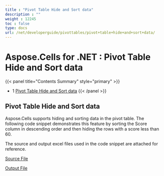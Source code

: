 ```yaml
---
title : "Pivot Table Hide and Sort data" 
description : "" 
weight : 12245 
toc : false
type: docs
url: /net/developerguide/pivottables/pivot+table+hide+and+sort+data/
---
```


# Aspose.Cells for .NET : Pivot Table Hide and Sort data


{{< panel title="Contents Summary" style="primary" >}}
*   1 [Pivot Table Hide and Sort data](#pivot-table-hide-and-sort-data)
{{< /panel >}}
 

## Pivot Table Hide and Sort data

Aspose.Cells supports hiding and sorting data in the pivot table. The following code snippet demonstrates this feature by sorting the Score column in descending order and then hiding the rows with a score less than 60.

The source and output excel files used in the code snippet are attached for reference.

[Source File](https://docs2.aspose.com/cells/net/attachments/96764769/96928093.xlsx)

[Output File](https://docs2.aspose.com/cells/net/attachments/96764769/96928094.xlsx)

